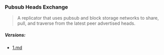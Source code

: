
### Pubsub Heads Exchange

> A replicator that uses pubsub and block storage networks to share, pull, and traverse from the latest peer advertised heads.

##### Versions:

- [1.md](./1.md)
